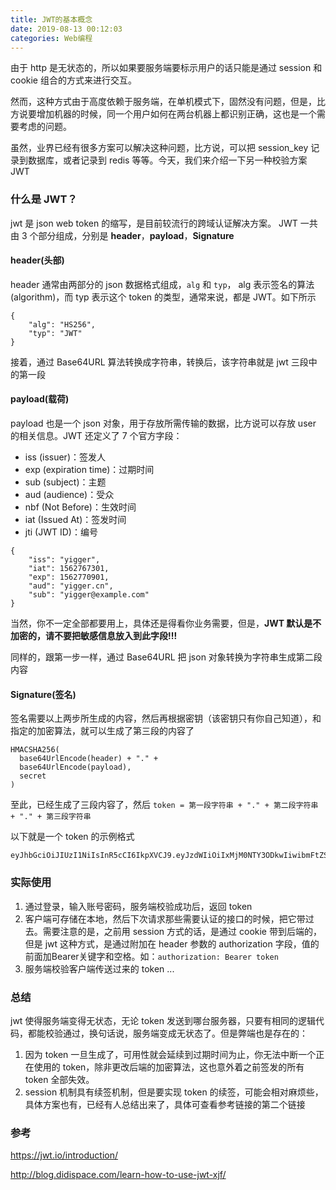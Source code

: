 ```yaml
---
title: JWT的基本概念
date: 2019-08-13 00:12:03
categories: Web编程
---
```


由于 http 是无状态的，所以如果要服务端要标示用户的话只能是通过 session 和 cookie 组合的方式来进行交互。

然而，这种方式由于高度依赖于服务端，在单机模式下，固然没有问题，但是，比方说要增加机器的时候，同一个用户如何在两台机器上都识别正确，这也是一个需要考虑的问题。

虽然，业界已经有很多方案可以解决这种问题，比方说，可以把 session_key 记录到数据库，或者记录到 redis 等等。今天，我们来介绍一下另一种校验方案 JWT

### 什么是 JWT？
jwt 是 json web token 的缩写，是目前较流行的跨域认证解决方案。 JWT 一共由 3 个部分组成，分别是 **header**，**payload**，**Signature**

#### header(头部)
header 通常由两部分的 json 数据格式组成，`alg` 和 `typ`， alg 表示签名的算法(algorithm)，而 typ 表示这个 token 的类型，通常来说，都是 JWT。如下所示
```
{
    "alg": "HS256",
    "typ": "JWT"
}
```
接着，通过 Base64URL 算法转换成字符串，转换后，该字符串就是 jwt 三段中的第一段


#### payload(载荷)
payload 也是一个 json 对象，用于存放所需传输的数据，比方说可以存放 user 的相关信息。JWT 还定义了 7 个官方字段：

- iss (issuer)：签发人
- exp (expiration time)：过期时间
- sub (subject)：主题
- aud (audience)：受众
- nbf (Not Before)：生效时间
- iat (Issued At)：签发时间
- jti (JWT ID)：编号
```
{
    "iss": "yigger",
    "iat": 1562767301,
    "exp": 1562770901,
    "aud": "yigger.cn",
    "sub": "yigger@example.com"
}
```
当然，你不一定全部都要用上，具体还是得看你业务需要，但是，**JWT 默认是不加密的，请不要把敏感信息放入到此字段!!!**

同样的，跟第一步一样，通过 Base64URL 把 json 对象转换为字符串生成第二段内容

#### Signature(签名)
签名需要以上两步所生成的内容，然后再根据密钥（该密钥只有你自己知道），和指定的加密算法，就可以生成了第三段的内容了

```
HMACSHA256(
  base64UrlEncode(header) + "." +
  base64UrlEncode(payload),
  secret
)
```

至此，已经生成了三段内容了，然后 `token = 第一段字符串 + "." + 第二段字符串 + "." + 第三段字符串`

以下就是一个 token 的示例格式
```
eyJhbGciOiJIUzI1NiIsInR5cCI6IkpXVCJ9.eyJzdWIiOiIxMjM0NTY3ODkwIiwibmFtZSI6IkpvaG4gRG9lIiwiaWF0IjoxNTE2MjM5MDIyfQ.SflKxwRJSMeKKF2QT4fwpMeJf36POk6yJV_adQssw5c
```

### 实际使用
1. 通过登录，输入账号密码，服务端校验成功后，返回 token
2. 客户端可存储在本地，然后下次请求那些需要认证的接口的时候，把它带过去。需要注意的是，之前用 session 方式的话，是通过 cookie 带到后端的，但是 jwt 这种方式，是通过附加在 header 参数的 authorization 字段，值的前面加Bearer关键字和空格。如：`authorization: Bearer token`
3. 服务端校验客户端传送过来的 token ...

### 总结
jwt 使得服务端变得无状态，无论 token 发送到哪台服务器，只要有相同的逻辑代码，都能校验通过，换句话说，服务端变成无状态了。但是弊端也是存在的：
1. 因为 token 一旦生成了，可用性就会延续到过期时间为止，你无法中断一个正在使用的 token，除非更改后端的加密算法，这也意外着之前签发的所有 token 全部失效。
2. session 机制具有续签机制，但是要实现 token 的续签，可能会相对麻烦些，具体方案也有，已经有人总结出来了，具体可查看参考链接的第二个链接



### 参考
https://jwt.io/introduction/

http://blog.didispace.com/learn-how-to-use-jwt-xjf/
